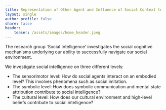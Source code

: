 ```yaml
---
title: Representation of Other Agent and Influence of Social Context to Cognition and Behaviour
layout: single
author_profile: false
share: false
header:
    teaser: /assets/images/home_header.jpeg
---
```


The research group 'Social Intelligence' investigates the social cognitive mechanisms underlying our ability to successfully navigate our social environment.

We investigate social intelligence on three different levels:

* The sensorimotor level: How do social agents interact on an embodied level? This involves phenomena such as social imitation.
* The symbolic level: How does symbolic communication and mental state attribution contribute to social intelligence?
* The cultural level: How does our cultural environment and high-level beliefs contribute to social intelligence?
